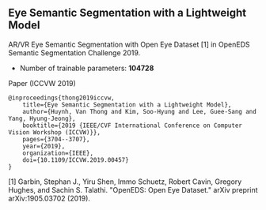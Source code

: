 
## Eye Semantic Segmentation with a Lightweight Model
AR/VR Eye Semantic Segmentation with Open Eye Dataset [1] in OpenEDS Semantic Segmentation Challenge 2019.
- Number of trainable parameters: **104728**

Paper (ICCVW 2019)

```
@inproceedings{thong2019iccvw,
    title={Eye Semantic Segmentation with a Lightweight Model},
    author={Huynh, Van Thong and Kim, Soo-Hyung and Lee, Guee-Sang and Yang, Hyung-Jeong},
    booktitle={2019 {IEEE/CVF International Conference on Computer Vision Workshop (ICCVW)}},
    pages={3704--3707},
    year={2019},
    organization={IEEE},
    doi={10.1109/ICCVW.2019.00457}
}
```

[1] Garbin, Stephan J., Yiru Shen, Immo Schuetz, Robert Cavin, Gregory Hughes, and Sachin S. Talathi. "OpenEDS: Open Eye Dataset." arXiv preprint arXiv:1905.03702 (2019).
